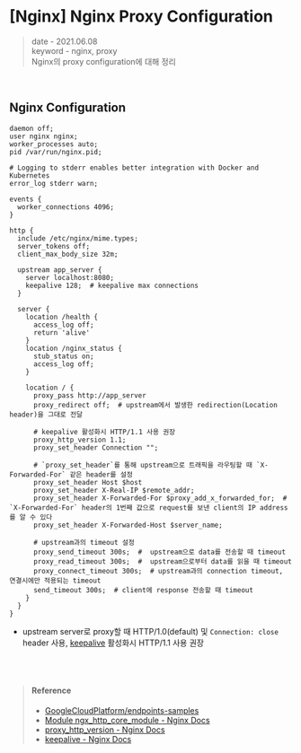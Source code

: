 # [Nginx] Nginx Proxy Configuration
> date - 2021.06.08  
> keyword - nginx, proxy  
> Nginx의 proxy configuration에 대해 정리  

<br>

## Nginx Configuration
```nginx
daemon off;
user nginx nginx;
worker_processes auto;
pid /var/run/nginx.pid;

# Logging to stderr enables better integration with Docker and Kubernetes
error_log stderr warn;

events {
  worker_connections 4096;
}

http {
  include /etc/nginx/mime.types;
  server_tokens off;
  client_max_body_size 32m;

  upstream app_server {
    server localhost:8080;
    keepalive 128;  # keepalive max connections
  }

  server {
    location /health {
      access_log off;
      return 'alive'
    }
    location /nginx_status {
      stub_status on;
      access_log off;
    }

    location / {
      proxy_pass http://app_server
      proxy_redirect off;  # upstream에서 발생한 redirection(Location header)을 그대로 전달

      # keepalive 활성화시 HTTP/1.1 사용 권장
      proxy_http_version 1.1;
      proxy_set_header Connection "";

      # `proxy_set_header`를 통해 upstream으로 트래픽을 라우팅할 때 `X-Forwarded-For` 같은 header를 설정
      proxy_set_header Host $host
      proxy_set_header X-Real-IP $remote_addr;
      proxy_set_header X-Forwarded-For $proxy_add_x_forwarded_for;  # `X-Forwarded-For` header의 1번째 값으로 request를 보낸 client의 IP address를 알 수 있다
      proxy_set_header X-Forwarded-Host $server_name;

      # upstream과의 timeout 설정
      proxy_send_timeout 300s;  #  upstream으로 data를 전송할 때 timeout
      proxy_read_timeout 300s;  #  upstream으로부터 data를 읽을 때 timeout
      proxy_connect_timeout 300s;  # upstream과의 connection timeout, 연결시에만 적용되는 timeout
      send_timeout 300s;  # client에 response 전송할 때 timeout
    }
  }
}
```
* upstream server로 proxy할 때 HTTP/1.0(default) 및 `Connection: close` header 사용, [keepalive](https://nginx.org/en/docs/http/ngx_http_upstream_module.html#keepalive) 활성화시 HTTP/1.1 사용 권장


<br><br>

> #### Reference
> * [GoogleCloudPlatform/endpoints-samples](https://github.com/GoogleCloudPlatform/endpoints-samples/blob/master/k8s/nginx.conf)
> * [Module ngx_http_core_module - Nginx Docs](http://nginx.org/en/docs/http/ngx_http_core_module.html)
> * [proxy_http_version - Nginx Docs](https://nginx.org/en/docs/http/ngx_http_proxy_module.html#proxy_http_version)
> * [keepalive - Nginx Docs](https://nginx.org/en/docs/http/ngx_http_upstream_module.html#keepalive)

